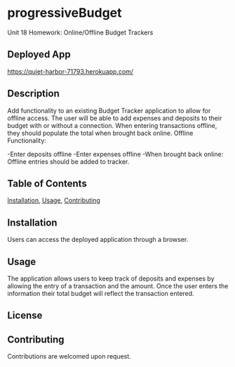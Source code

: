 # progressiveBudget
Unit 18 Homework: Online/Offline Budget Trackers

## Deployed App
https://quiet-harbor-71793.herokuapp.com/

## Description
Add functionality to an existing Budget Tracker application to allow for offline access.
The user will be able to add expenses and deposits to their budget with or without a connection. When entering transactions offline, they should populate the total when brought back online.
Offline Functionality:

-Enter deposits offline
-Enter expenses offline
-When brought back online:
Offline entries should be added to tracker.

## Table of Contents
[Installation](#installation), [Usage](#usage), [Contributing](#contributing)

## Installation
Users can access the deployed application through a browser.

## Usage
The application allows users to keep track of deposits and expenses by allowing the entry of a transaction and the amount. Once the user enters the information their total budget will reflect the transaction entered.

## License


## Contributing
Contributions are welcomed upon request.


